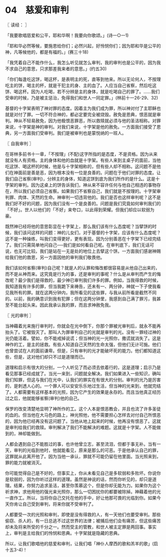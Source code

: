 # 04　慈爱和审判



〖 读经： 〗

「我要歌唱慈爱和公平，耶和华啊！我要向你歌颂。」(诗一○一1)

「耶和华必然等候，要施恩给你们；必然兴起，好怜悯你们；因为耶和华是公平的神，凡等候他的，都是有福的。」(赛三十18)

「我凭着自己不能作什么，我怎么听见就怎么审判，我的审判也是公平的，因为我不求自己的意思，只求那差我来者的意思。」(约五30)

「你们每逢吃这饼，喝这杯，是表明主的死，直等到他来。所以无论何人，不按理吃主的饼，喝主的杯，就是干犯主的身、主的血了。人应当自己省察，然后吃这饼、喝这杯。因为人吃喝，若不分辨是主的身体，就是吃喝自己的罪了。……我们受审的时候，乃是被主惩治，免得我们和世人一同定罪。」(林前十一26-29、32)

基督的十字架表明了神对罪的态度。因着主为我们成为罪，所以神对付了主耶稣也就是对付了罪。一切不符合神的，都必定要完全被烧毁。赦免是恩典，恨恶就是审判。神从不轻易赦免，因为他极恨恶罪恶，所以救赎就必须与他的圣洁相称。对罪来说，十字架是神的审判。对我们来说，十字架是他的赦免。一方面我们接受了恩典，另一方面我们受审判。我们是被审判也是蒙悦纳的一班人。



〖 自我审判 〗

在哥林多前书十一章，「不按理」(不配)这字所指的是态度，不是资格。因为从来就没有人有资格。主的身体和他的血就是十字架。有些人来到主桌子的面前，当他吃这饼、喝这杯的时候，他是与十字架相称的，但有些人却不相称。这问题不是他们在神面前是善是恶，因为根本没有一位是良善的。问题在于他们对罪的态度。让我们自己省察(审判)，分辨主的身体，知道这饼到底为我们所作的是什么。这是十字架的审判。因为这桌上的饼告诉我们，神从来不容许任何与他自己相违的事物存在，所以我们必须自己省察。如果我们不省察自己，我们就是不按理的。十字架审判罪、肉体、天然的生命。神审判一切违背他的。我们是否也这样审判呢？这不是我们好不好的问题，因为我们没有一个是良善的。问题是我们究竟如何审判我们的「不好」。世人以他们的「不好」来夸口，以此得到荣耀。但我们却应以软弱为豪。

既然神已经将他的意思彰显在十字架上，那么我们该有什么态度呢？当擘饼的时候，我们该问这样的问题：神的儿女们，对于基督的十字架，应该有什么态度呢？这不是一种操练，叫我们变得更好，更有表现。因为分别善恶在十字架下已经完结了。我们只需简单地问自己──我们是如何看自己呢。在审判底下，我们无话可说，也无可比较。我们是站在一无是处的地位上去擘这个饼。一方面我们感谢神赐给我们他的救恩，另一方面因他的审判我们敬畏他。

我们该如何省察(审判)自己呢？就是人的认罪和悔改都很容易是从他自己出来的，而不是从神而来。这究竟是行为的事，还是审判的事呢？什么是从审判而产生的悔改呢？最少我们是得救的，最少神已审判我们许多的罪。例如，当我得救的时候，我知道我有许多的罪，但当我跪下来祷告，还未有一、两分钟，神就一下子使我看见我所有的罪。就在这两分钟内，我所看见的这些罪，与我从前所看是截然不同的。以前，我的确意识到我有犯罪；但在这两分钟里，我感到自己满了罪污，我甚至不能台起头来。因此我承认我的罪，而且求神赦免我。



〖 光的审判 〗

当神藉着光来施行审判时，你就会在光中倒下，你那个罪被光审判后，就永不能再抬头了。它被毁灭了。那叫人为罪审判自己的光就是审判的光。没有一罪经过神的光仍能活着。譬如，你不能戒掉说谎；但当神的光一光照你，撒谎就消失了。这是神作的工，是主的拯救。有些人知道自己天然的生命太强，但他们无计可施。他们也曾尝试在人的面前谦卑。但是，只有审判的光才能破坏死的能力。他们都知道这些，但是，这对他们却只不过是道理而已。

道理和启示有很大的分别，一个人听见了而必须去依着行的，这是道理；启示乃是看见那事已经成就了。当光一来到，问题就全解决。我们如果进入一些知识，确叫我们知罪，但这与我们在光中，认我们的罪实在有很大的分别。审判的光乃是厉害的，是刺透人心的。一个罪人可以安安乐乐地过生活，但当神的光来到，他就完结了。人都需要有这样基本的光照，因为它产生的效果是永存的。而且当他真正经历过之后，他就能够省察(审判)他的自己。

保罗的改变清楚地显明了神所作的工。这个人本是恨恶教会，并且也流了许多圣徒的血的。但当他在大马色的路上，神光照他，他不需要担心怎样去对付自己所恨恶的，因为他已经再没有这问题了。当他从地上起来的时候，他再没有恨恶了。这就是审判给我们的救赎。审判解决了我们不能解决的难题。这就是十字架。人不能做到的，神却能做到。

人都会遇到自己不能胜过的事，也许他曾立志，甚至流泪，但都于事无补。当有一天，审判的光临到他时，他就能看见，原来是那么的可恶。于是他承认自己的罪，这罪就从此离开他了。因为当他一承认，罪就不可能仍留在他里面。当光照来到，罪的能力就被消灭。

你可能觉得自己是不好的，但事实上，你从未看见自己是多软弱和多败坏。你说你是软弱的，因为你听过这样的道理。虽然是神说的话，然而你听见的，却只是道理。结果，你努力追求圣洁，甚至你羡慕这个，但是你却无能为力。如果你为这个祈求神，求他用他的强光来光照你，那么一切困扰你的都要被除掉。神藉着他的光一直作工。所以，当将你自己交托在他的手中，好让他那可畏的光临到你。如果今天你肯让自己受到审判，将来你就不受审判了。

人都要受一次的光照和审判，即使是没有得救的人，有一天他们也要受审判。那些偷窃、杀人的，有一日总逃不过这世界的法律；被捕后他们会有痛苦，但这些痛苦却未及将来所受的千分之一。然而受主的管教，和世人被主定罪是两回事。事实上，审判是主给我们的怜悯和恩典。十字架就是隐藏的恩典。

所以，让我们歌唱他的慈爱和审判，让我们唱「神仆人摩西的歌和羔羊的歌」(启十五3-4)！

